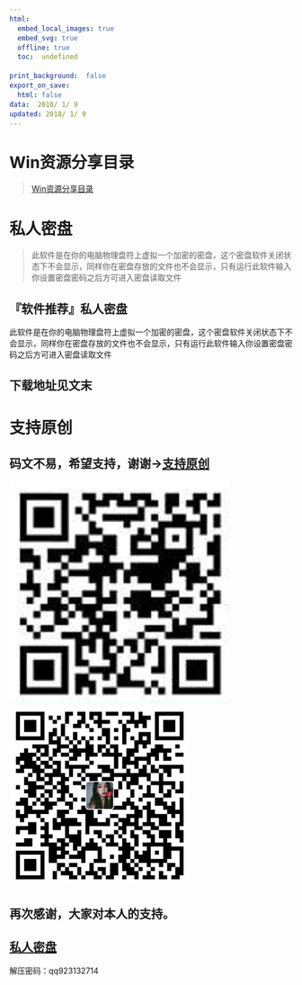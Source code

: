 ```yaml
---
html:
  embed_local_images: true
  embed_svg: true
  offline: true
  toc:  undefined

print_background:  false
export_on_save:
  html: false
data:  2018/ 1/ 9
updated: 2018/ 1/ 9
---
```


# Win资源分享目录

> [Win资源分享目录](https://blog.csdn.net/qq923132714/article/details/83108491 "Win资源分享目录")


# 私人密盘

>此软件是在你的电脑物理盘符上虚拟一个加密的密盘，这个密盘软件关闭状态下不会显示，同样你在密盘存放的文件也不会显示，只有运行此软件输入你设置密盘密码之后方可进入密盘读取文件


## 『软件推荐』私人密盘


此软件是在你的电脑物理盘符上虚拟一个加密的密盘，这个密盘软件关闭状态下不会显示，同样你在密盘存放的文件也不会显示，只有运行此软件输入你设置密盘密码之后方可进入密盘读取文件

## 下载地址见文末

# 支持原创
## 码文不易，希望支持，谢谢->**[支持原创](http://blog.csdn.net/qq923132714/article/details/79399145)**
![微信支付](https://raw.githubusercontent.com/923132714/my_picture/master/blog/support/weixin.png)![微信支付](https://raw.githubusercontent.com/923132714/my_picture/master/blog/support/支付宝.png)
## 再次感谢，大家对本人的支持。



## [私人密盘](http://u16848854.ctfile.net/fs/16848854-330121167 "私人密盘")

解压密码：qq923132714

